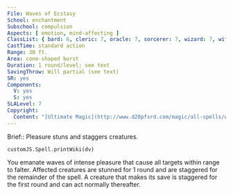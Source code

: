 ```yaml
---
File: Waves of Ecstasy
School: enchantment
Subschool: compulsion
Aspects: [ emotion, mind-affecting ]
ClassList: { bard: 6, cleric: 7, oracle: 7, sorcerer: 7, wizard: 7, witch: 7, psychic: 7, mesmerist: 6 }
CastTime: standard action
Range: 30 ft.
Area: cone-shaped burst
Duration: 1 round/level; see text
SavingThrow: Will partial (see text)
SR: yes
Components:
  V: yes
  S: yes
SLALevel: 7
Copyright:
  Content: "[Ultimate Magic](http://www.d20pfsrd.com/magic/all-spells/w/waves-of-ecstasy)"
---
```

Brief:: Pleasure stuns and staggers creatures.

```dataviewjs
customJS.Spell.printWiki(dv)
```

You emanate waves of intense pleasure that cause all targets within range to falter. Affected creatures are stunned for 1 round and are staggered for the remainder of the spell. A creature that makes its save is staggered for the first round and can act normally thereafter.

